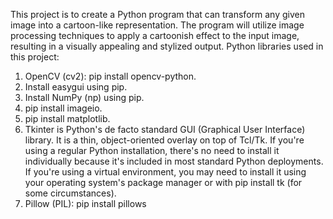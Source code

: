 This project is to create a Python program that can transform any given image into a cartoon-like representation. The program will utilize image processing techniques to apply a cartoonish effect to the input image, resulting in a visually appealing and stylized output.
Python libraries used in this project:
1. OpenCV (cv2): pip install opencv-python.
2. Install easygui using pip.
3. Install NumPy (np) using pip.
4. pip install imageio.
5. pip install matplotlib.
6. Tkinter is Python's de facto standard GUI (Graphical User Interface) library. It is a thin, object-oriented overlay on top of Tcl/Tk. If you're using a regular Python installation, there's no need to install it individually because it's included in most standard Python deployments. If you're using a virtual environment, you may need to install it using your operating system's package manager or with pip install tk (for some circumstances).
7. Pillow (PIL): pip install pillows

